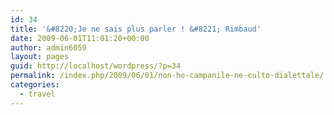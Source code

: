 ```yaml
---
id: 34
title: '&#8220;Je ne sais plus parler ! &#8221; Rimbaud'
date: 2009-06-01T11:01:20+00:00
author: admin6059
layout: pages
guid: http://localhost/wordpress/?p=34
permalink: /index.php/2009/06/01/non-ho-campanile-ne-culto-dialettale/
categories:
  - travel
---
```

<span style="font-size: small;"><span style="font-family: verdana,geneva;"><em></em></span></span>